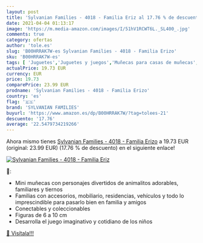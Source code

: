 ```yaml
---
layout: post
title: 'Sylvanian Families - 4018 - Familia Eriz al 17.76 % de descuento'
date: 2021-04-04 01:13:17
image: 'https://m.media-amazon.com/images/I/51hV1RCWT6L._SL400_.jpg'
comments: true
category: ofertas
author: 'tole.es'
slug: 'B00HRRAK7W-es Sylvanian Families - 4018 - Familia Erizo'
sku: 'B00HRRAK7W-es'
tags: [ 'Juguetes','Juguetes y juegos','Muñecas para casas de muñecas','Muñecas y accesorios','families','sylvanian','sylvanian families', ]
actualPrice: 19.73 EUR
currency: EUR
price: 19.73
comparePrice: 23.99 EUR
prodname: 'Sylvanian Families - 4018 - Familia Erizo'
country: 'es'
flag: '🇪🇸'
brand: 'SYLVANIAN FAMILIES'
buyurl: 'https://www.amazon.es/dp/B00HRRAK7W/?tag=tolees-21'
descuento: '17.76'
average: '22.5479734219266'
---
```


Ahora mismo tienes [Sylvanian Families - 4018 - Familia Erizo](https://www.amazon.es/dp/B00HRRAK7W/?tag=tolees-21) a 19.73 EUR (original: 23.99 EUR) (17.76 %  de descuento) en el siguiente enlace!

[![Sylvanian Families - 4018 - Familia Eriz](https://m.media-amazon.com/images/I/51hV1RCWT6L._SL400_.jpg)](https://www.amazon.es/dp/B00HRRAK7W/?tag=tolees-21)

🔎:

- Mini muñecas con personajes divertidos de animalitos adorables, familiares y tiernos
- Familias con accesorios, mobiliario, residencias, vehículos y todo lo imprescindible para pasarlo bien en familia y amigos
- Conectables y coleccionables
- Figuras de 6 a 10 cm
- Desarrolla el juego imaginativo y cotidiano de los niños

[🛒 Visítala!!!](https://www.amazon.es/dp/B00HRRAK7W/?tag=tolees-21)
